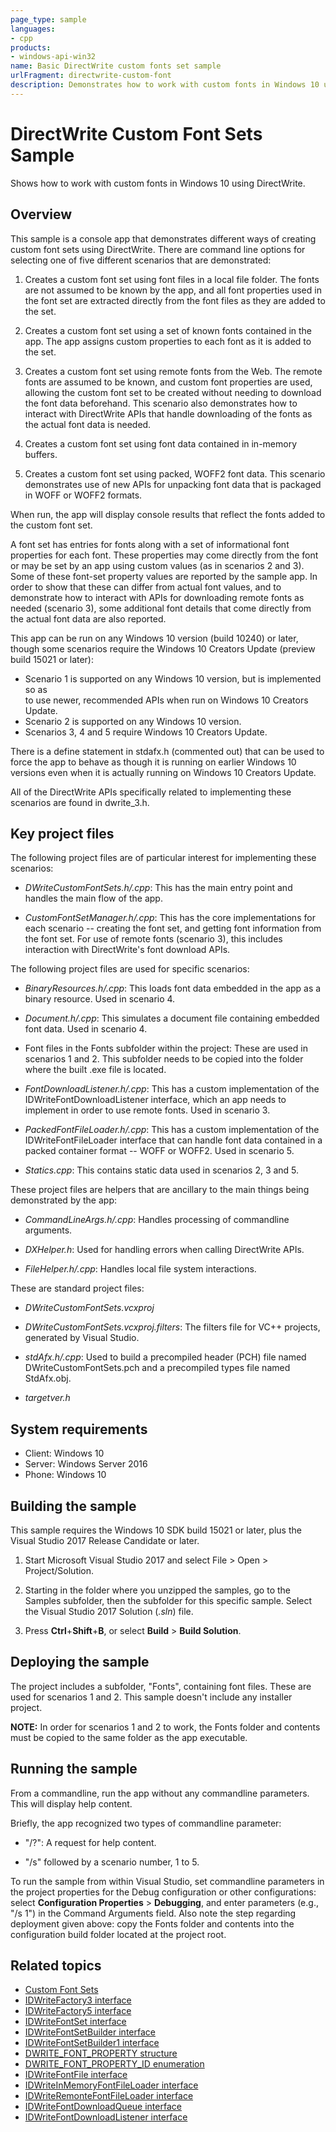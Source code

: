 ```yaml
---
page_type: sample
languages:
- cpp
products:
- windows-api-win32
name: Basic DirectWrite custom fonts set sample
urlFragment: directwrite-custom-font
description: Demonstrates how to work with custom fonts in Windows 10 using DirectWrite.
---
```


# DirectWrite Custom Font Sets Sample

Shows how to work with custom fonts in Windows 10 using DirectWrite.

## Overview

This sample is a console app that demonstrates different ways of creating custom
font sets using DirectWrite. There are command line options for selecting one of
five different scenarios that are demonstrated:

1. Creates a custom font set using font files in a local file folder. The fonts
   are not assumed to be known by the app, and all font properties used in the
   font set are extracted directly from the font files as they are added to the
   set.

2. Creates a custom font set using a set of known fonts contained in the app.
   The app assigns custom properties to each font as it is added to the set.

3. Creates a custom font set using remote fonts from the Web. The remote fonts 
   are assumed to be known, and custom font properties are used, allowing the 
   custom font set to be created without needing to download the font data 
   beforehand. This scenario also demonstrates how to interact with DirectWrite
   APIs that handle downloading of the fonts as the actual font data is needed.

4. Creates a custom font set using font data contained in in-memory buffers.

5. Creates a custom font set using packed, WOFF2 font data.  This scenario
   demonstrates use of new APIs for unpacking font data that is packaged in
   WOFF or WOFF2 formats.

When run, the app will display console results that reflect the fonts added to
the custom font set.

A font set has entries for fonts along with a set of informational font properties
for each font. These properties may come directly from the font or may be set
by an app using custom values (as in scenarios 2 and 3). Some of these font-set
property values are reported by the sample app. In order to show that these can 
differ from actual font values, and to demonstrate how to interact with APIs for
downloading remote fonts as needed (scenario 3), some additional font details
that come directly from the actual font data are also reported.

This app can be run on any Windows 10 version (build 10240) or later, though some
scenarios require the Windows 10 Creators Update (preview build 15021 or later):

- Scenario 1 is supported on any Windows 10 version, but is implemented so as  
  to use newer, recommended APIs when run on Windows 10 Creators Update. 
- Scenario 2 is supported on any Windows 10 version. 
- Scenarios 3, 4 and 5 require Windows 10 Creators Update.

There is a define statement in stdafx.h (commented out) that can be used to
force the app to behave as though it is running on earlier Windows 10 versions 
even when it is actually running on Windows 10 Creators Update.

All of the DirectWrite APIs specifically related to implementing these
scenarios are found in dwrite_3.h.


##  Key project files

The following project files are of particular interest for implementing these
scenarios:

- *DWriteCustomFontSets.h/.cpp*: This has the main entry point and handles the
  main flow of the app.

- *CustomFontSetManager.h/.cpp*: This has the core implementations for each
  scenario -- creating the font set, and getting font information from the
  font set. For use of remote fonts (scenario 3), this includes interaction
  with DirectWrite's font download APIs.

The following project files are used for specific scenarios:

- *BinaryResources.h/.cpp*: This loads font data embedded in the app as a
  binary resource. Used in scenario 4.

- *Document.h/.cpp*: This simulates a document file containing embedded font
  data. Used in scenario 4.

- Font files in the Fonts subfolder within the project: These are used in
  scenarios 1 and 2. This subfolder needs to be copied into the folder where 
  the built .exe file is located.

- *FontDownloadListener.h/.cpp*: This has a custom implementation of the
  IDWriteFontDownloadListener interface, which an app needs to implement in
  order to use remote fonts. Used in scenario 3.

- *PackedFontFileLoader.h/.cpp*: This has a custom implementation of the
  IDWriteFontFileLoader interface that can handle font data contained in
  a packed container format -- WOFF or WOFF2. Used in scenario 5.

- *Statics.cpp*: This contains static data used in scenarios 2, 3 and 5.

These project files are helpers that are ancillary to the main things being 
demonstrated by the app:

- *CommandLineArgs.h/.cpp*: Handles processing of commandline arguments.

- *DXHelper.h*: Used for handling errors when calling DirectWrite APIs.

- *FileHelper.h/.cpp*: Handles local file system interactions.

These are standard project files:

- *DWriteCustomFontSets.vcxproj*

- *DWriteCustomFontSets.vcxproj.filters*: The filters file for VC++ projects,
  generated by Visual Studio.

- *stdAfx.h/.cpp*: Used to build a precompiled header (PCH) file named
  DWriteCustomFontSets.pch and a precompiled types file named StdAfx.obj.

- *targetver.h*


## System requirements

- Client: Windows 10
- Server: Windows Server 2016
- Phone: Windows 10


## Building the sample

This sample requires the Windows 10 SDK build 15021 or later, plus the Visual
Studio 2017 Release Candidate or later.

1.  Start Microsoft Visual Studio 2017 and select File > Open > Project/Solution.

2.  Starting in the folder where you unzipped the samples, go to the Samples
    subfolder, then the subfolder for this specific sample. Select the
    Visual Studio 2017 Solution (*.sln*) file.

3.  Press **Ctrl**+**Shift**+**B**, or select **Build** > **Build Solution**.


## Deploying the sample

The project includes a subfolder, "Fonts", containing font files. These are 
used for scenarios 1 and 2. This sample doesn't include any installer project. 

**NOTE:** In order for scenarios 1 and 2 to work, the Fonts folder and contents must be
copied to the same folder as the app executable.


## Running the sample

From a commandline, run the app without any commandline parameters. This will
display help content.

Briefly, the app recognized two types of commandline parameter:

- "/?": A request for help content.

- "/s" followed by a scenario number, 1 to 5.

To run the sample from within Visual Studio, set commandline parameters in the
project properties for the Debug configuration or other configurations: select
**Configuration Properties** > **Debugging**, and enter parameters (e.g., "/s 1") in
the Command Arguments field. Also note the step regarding deployment given
above: copy the Fonts folder and contents into the configuration build folder
located at the project root.

##  Related topics

- [Custom Font Sets](https://go.microsoft.com/fwlink/?linkid=843534)
- [IDWriteFactory3 interface](https://msdn.microsoft.com/en-us/library/windows/desktop/dn890753)
- [IDWriteFactory5 interface](https://go.microsoft.com/fwlink/?linkid=843506)
- [IDWriteFontSet interface](https://msdn.microsoft.com/en-us/library/windows/desktop/dn933235)
- [IDWriteFontSetBuilder interface](https://msdn.microsoft.com/en-us/library/windows/desktop/dn933236)
- [IDWriteFontSetBuilder1 interface](https://go.microsoft.com/fwlink/?linkid=843507) 
- [DWRITE_FONT_PROPERTY structure](https://msdn.microsoft.com/en-us/library/windows/desktop/dn933212)
- [DWRITE_FONT_PROPERTY_ID enumeration](https://msdn.microsoft.com/en-us/library/windows/desktop/dn933213)
- [IDWriteFontFile interface](https://msdn.microsoft.com/en-us/library/windows/desktop/dd371060)
- [IDWriteInMemoryFontFileLoader interface](https://go.microsoft.com/fwlink/?linkid=843510)
- [IDWriteRemonteFontFileLoader interface](https://go.microsoft.com/fwlink/?linkid=843513)
- [IDWriteFontDownloadQueue interface](https://msdn.microsoft.com/library/windows/desktop/dn890778)
- [IDWriteFontDownloadListener interface](https://msdn.microsoft.com/library/windows/desktop/dn890775)